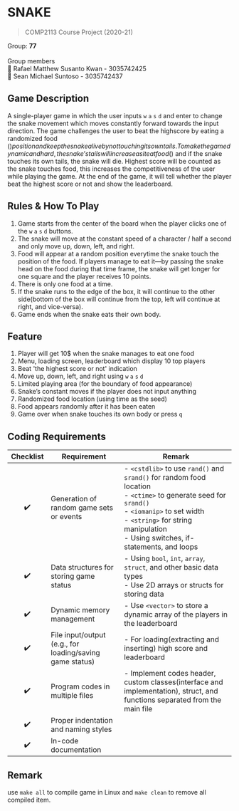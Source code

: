 # SNAKE
> COMP2113 Course Project (2020-21)
> 
Group: **77**<br/>
<br/>
Group members<br/>
:panda_face: Rafael Matthew Susanto Kwan - 3035742425<br/>
:llama: Sean Michael Suntoso - 3035742437

## Game Description
A single-player game in which the user inputs `w` `a` `s` `d` and enter to change the snake movement which moves constantly forward towards the input direction. The game challenges the user to beat the highscore by eating a randomized food ($) position and keep the snake alive by not touching its own tails. To make the game dynamic and hard, the snake’s tails will increase as it eat food ($) and if the snake touches its own tails, the snake will die. Highest score will be counted as the snake touches food, this increases the competitiveness of the user while playing the game. At the end of the game, it will tell whether the player beat the highest score or not and show the leaderboard.

## Rules & How To Play
1. Game starts from the center of the board when the player clicks one of the `w` `a` `s` `d` buttons.
2. The snake will move at the constant speed of a character / half a second and only move up, down, left, and right.
3. Food will appear at a random position everytime the snake touch the position of the food. If players manage to eat it—by passing the snake head on the food during that time frame, the snake will get longer for one square and the player receives 10 points.
4. There is only one food at a time. 
5. If the snake runs to the edge of the box, it will continue to the other side(bottom of the box will continue from the top, left will continue at right, and vice-versa). 
6. Game ends when the snake eats their own body.

## Feature
1. Player will get 10$ when the snake manages to eat one food
2. Menu, loading screen, leaderboard which display 10 top players
3. Beat 'the highest score or not' indication
4. Move up, down, left, and right using `w` `a` `s` `d`
5. Limited playing area (for the boundary of food appearance)
6. Snake’s constant moves if the player does not input anything
7. Randomized food location (using time as the seed)
8. Food appears randomly after it has been eaten
9. Game over when snake touches its own body or press `q`

## Coding Requirements
| Checklist  | Requirement | Remark |
| :-------------: | ------------- | ------------- |
| ✔️ | Generation of random game sets or events | - `<cstdlib>` to use `rand()` and `srand()` for random food location<br>- `<ctime>` to generate seed for `srand()`<br>- `<iomanip>` to set width<br>- `<string>` for string manipulation<br>- Using switches, if-statements, and loops|
| ✔️ | Data structures for storing game status | - Using `bool`, `int`, `array`, `struct`, and other basic data types<br>- Use 2D arrays or structs for storing data |
| ✔️ | Dynamic memory management | - Use `<vector>` to store a dynamic array of the players in the leaderboard |
| ✔️ | File input/output (e.g., for loading/saving game status) | - For loading(extracting and inserting) high score and leaderboard |
| ✔️ | Program codes in multiple files | - Implement codes header, custom classes(interface and implementation), struct, and functions separated from the main file |
| ✔️ | Proper indentation and naming styles |  |
| ✔️ | In-code documentation |  |

## Remark
use `make all` to compile game in Linux and `make clean` to remove all compiled item.
